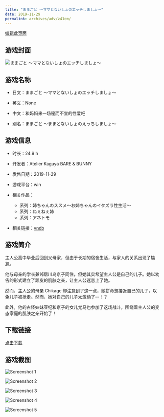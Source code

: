 ```yaml
---
title: "ままごと ～ママとないしょのエッチしましょ～"
date: 2019-11-29
permalink: archives/adv/z41em/
---
```

[编辑此页面](https://github.com/ACG-3/ADV3-source/blob/main/source/_posts/%E3%81%BE%E3%81%BE%E3%81%94%E3%81%A8%20%EF%BD%9E%E3%83%9E%E3%83%9E%E3%81%A8%E3%81%AA%E3%81%84%E3%81%97%E3%82%87%E3%81%AE%E3%82%A8%E3%83%83%E3%83%81%E3%81%97%E3%81%BE%E3%81%97%E3%82%87%EF%BD%9E.md)

## 游戏封面

![ままごと ～ママとないしょのエッチしましょ～](https://pan.timero.xyz/d/onedrive/img_lib_001/%E3%81%BE%E3%81%BE%E3%81%94%E3%81%A8%20%EF%BD%9E%E3%83%9E%E3%83%9E%E3%81%A8%E3%81%AA%E3%81%84%E3%81%97%E3%82%87%E3%81%AE%E3%82%A8%E3%83%83%E3%83%81%E3%81%97%E3%81%BE%E3%81%97%E3%82%87%EF%BD%9E_cover.avif)


## 游戏名称

- 日文：ままごと ～ママとないしょのエッチしましょ～
- 英文：None
- 中文：和妈妈来一场秘而不宣的性爱吧

- 别名：ままごと ～ままとないしょのえっちしましょ～


## 游戏信息

- 时长：24.9 h
- 开发者：Atelier Kaguya BARE & BUNNY
- 发售日期：2019-11-29
- 游戏平台：win
- 相关作品：
   - 系列：姉ちゃんのススメ～お姉ちゃんのイタズラ性生活～
   - 系列：ねぇねぇ姉
   - 系列：アネトモ

- 相关链接：[vndb](https://vndb.org/v26530)


## 游戏简介

主人公高中毕业后回到父母家，但由于长期的宿舍生活，与家人的关系出现了尴尬。

他与母亲的学长兼邻居川岛京子同住，但她其实希望主人公是自己的儿子。她以劝告的形式建立了顽皮的肌肤之亲，让主人公迷恋上了她。

然而，主人公的母亲 Chikage 却注意到了这一点，她拼命想接近自己的儿子，以免儿子被抢走。然而，她对自己的儿子太激动了--！？

此外，他的古怪妹妹亚纪和京子的女儿尤马也参加了这场战斗，围绕着主人公的变态家庭的肌肤之亲开始了！




## 下载链接

[点击下载](https://pan.timero.xyz/onedrive/adv_lib_001/%E3%81%BE%E3%81%BE%E3%81%94%E3%81%A8%20%EF%BD%9E%E3%83%9E%E3%83%9E%E3%81%A8%E3%81%AA%E3%81%84%E3%81%97%E3%82%87%E3%81%AE%E3%82%A8%E3%83%83%E3%83%81%E3%81%97%E3%81%BE%E3%81%97%E3%82%87%EF%BD%9E)


## 游戏截图


![Screenshot 1](https://pan.timero.xyz/d/onedrive/img_lib_001/%E3%81%BE%E3%81%BE%E3%81%94%E3%81%A8%20%EF%BD%9E%E3%83%9E%E3%83%9E%E3%81%A8%E3%81%AA%E3%81%84%E3%81%97%E3%82%87%E3%81%AE%E3%82%A8%E3%83%83%E3%83%81%E3%81%97%E3%81%BE%E3%81%97%E3%82%87%EF%BD%9E_Screenshot_1.avif)

![Screenshot 2](https://pan.timero.xyz/d/onedrive/img_lib_001/%E3%81%BE%E3%81%BE%E3%81%94%E3%81%A8%20%EF%BD%9E%E3%83%9E%E3%83%9E%E3%81%A8%E3%81%AA%E3%81%84%E3%81%97%E3%82%87%E3%81%AE%E3%82%A8%E3%83%83%E3%83%81%E3%81%97%E3%81%BE%E3%81%97%E3%82%87%EF%BD%9E_Screenshot_2.avif)

![Screenshot 3](https://pan.timero.xyz/d/onedrive/img_lib_001/%E3%81%BE%E3%81%BE%E3%81%94%E3%81%A8%20%EF%BD%9E%E3%83%9E%E3%83%9E%E3%81%A8%E3%81%AA%E3%81%84%E3%81%97%E3%82%87%E3%81%AE%E3%82%A8%E3%83%83%E3%83%81%E3%81%97%E3%81%BE%E3%81%97%E3%82%87%EF%BD%9E_Screenshot_3.avif)

![Screenshot 4](https://pan.timero.xyz/d/onedrive/img_lib_001/%E3%81%BE%E3%81%BE%E3%81%94%E3%81%A8%20%EF%BD%9E%E3%83%9E%E3%83%9E%E3%81%A8%E3%81%AA%E3%81%84%E3%81%97%E3%82%87%E3%81%AE%E3%82%A8%E3%83%83%E3%83%81%E3%81%97%E3%81%BE%E3%81%97%E3%82%87%EF%BD%9E_Screenshot_4.avif)

![Screenshot 5](https://pan.timero.xyz/d/onedrive/img_lib_001/%E3%81%BE%E3%81%BE%E3%81%94%E3%81%A8%20%EF%BD%9E%E3%83%9E%E3%83%9E%E3%81%A8%E3%81%AA%E3%81%84%E3%81%97%E3%82%87%E3%81%AE%E3%82%A8%E3%83%83%E3%83%81%E3%81%97%E3%81%BE%E3%81%97%E3%82%87%EF%BD%9E_Screenshot_5.avif)

